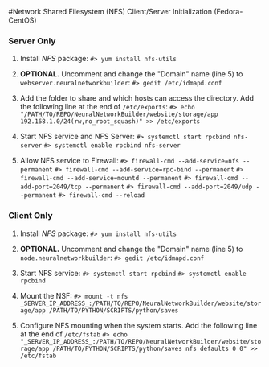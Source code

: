 #Network Shared Filesystem (NFS) Client/Server Initialization (Fedora-CentOS)

### Server Only

1. Install _NFS_ package:
`#> yum install nfs-utils`

2. **OPTIONAL.** Uncomment and change the "Domain" name (line 5) to `webserver.neuralnetworkbuilder`:
`#> gedit /etc/idmapd.conf`

3. Add the folder to share and which hosts can access the directory.
Add the following line at the end of `/etc/exports`:
`#> echo "/PATH/TO/REPO/NeuralNetworkBuilder/website/storage/app 192.168.1.0/24(rw,no_root_squash)" >> /etc/exports`

4. Start NFS service and NFS Server:
`#> systemctl start rpcbind nfs-server`
`#> systemctl enable rpcbind nfs-server`

5. Allow NFS service to Firewall:
`#> firewall-cmd --add-service=nfs --permanent`
`#> firewall-cmd --add-service=rpc-bind --permanent`
`#> firewall-cmd --add-service=mountd --permanent`
`#> firewall-cmd --add-port=2049/tcp --permanent`
`#> firewall-cmd --add-port=2049/udp --permanent`
`#> firewall-cmd --reload`


### Client Only

1. Install _NFS_ package:
`#> yum install nfs-utils`

2. **OPTIONAL.** Uncomment and change the "Domain" name (line 5) to `node.neuralnetworkbuilder`:
`#> gedit /etc/idmapd.conf`

3. Start NFS service:
`#> systemctl start rpcbind`
`#> systemctl enable rpcbind`

4. Mount the NSF:
`#> mount -t nfs _SERVER_IP_ADDRESS_:/PATH/TO/REPO/NeuralNetworkBuilder/website/storage/app /PATH/TO/PYTHON/SCRIPTS/python/saves`

5. Configure NFS mounting when the system starts.
Add the following line at the end of `/etc/fstab`
`#> echo "_SERVER_IP_ADDRESS_:/PATH/TO/REPO/NeuralNetworkBuilder/website/storage/app /PATH/TO/PYTHON/SCRIPTS/python/saves nfs defaults 0 0" >> /etc/fstab`



